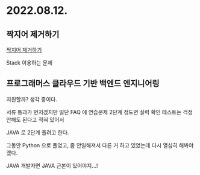 # 2022.08.12.

## 짝지어 제거하기

[짝지어 제거하기](https://school.programmers.co.kr/learn/courses/30/lessons/12973?language=java)

Stack 이용하는 문제

## 프로그래머스 클라우드 기반 백엔드 엔지니어링 

지원할까? 생각 중이다.

서류 통과가 먼저겠지만 일단 FAQ 에 연습문제 2단계 정도면 실력 확인 테스트는 걱정 안해도 된다고 적혀 있어서

JAVA 로 2단계 풀려고 한다.

그동안 Python 으로 풀었고, 좀 안일해져서 다른 거 하고 있었는데 다시 열심히 해봐야겠다.

JAVA 개발자면 JAVA 근본이 있어야지...!


